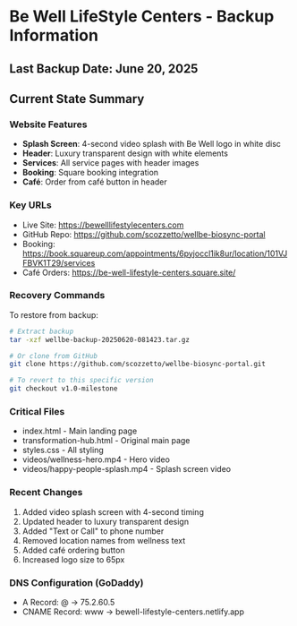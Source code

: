# Be Well LifeStyle Centers - Backup Information

## Last Backup Date: June 20, 2025

## Current State Summary

### Website Features
- **Splash Screen**: 4-second video splash with Be Well logo in white disc
- **Header**: Luxury transparent design with white elements
- **Services**: All service pages with header images
- **Booking**: Square booking integration
- **Café**: Order from café button in header

### Key URLs
- Live Site: https://bewelllifestylecenters.com
- GitHub Repo: https://github.com/scozzetto/wellbe-biosync-portal
- Booking: https://book.squareup.com/appointments/6pyjoccl1ik8ur/location/101VJFBVK1T29/services
- Café Orders: https://be-well-lifestyle-centers.square.site/

### Recovery Commands
To restore from backup:
```bash
# Extract backup
tar -xzf wellbe-backup-20250620-081423.tar.gz

# Or clone from GitHub
git clone https://github.com/scozzetto/wellbe-biosync-portal.git

# To revert to this specific version
git checkout v1.0-milestone
```

### Critical Files
- index.html - Main landing page
- transformation-hub.html - Original main page
- styles.css - All styling
- videos/wellness-hero.mp4 - Hero video
- videos/happy-people-splash.mp4 - Splash screen video

### Recent Changes
1. Added video splash screen with 4-second timing
2. Updated header to luxury transparent design
3. Added "Text or Call" to phone number
4. Removed location names from wellness text
5. Added café ordering button
6. Increased logo size to 65px

### DNS Configuration (GoDaddy)
- A Record: @ → 75.2.60.5
- CNAME Record: www → bewell-lifestyle-centers.netlify.app